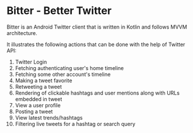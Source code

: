 # Bitter - Better Twitter
Bitter is an Android Twitter client that is written in Kotlin and follows MVVM architecture.

It illustrates the following actions that can be done with the help of Twitter API:
1) Twitter Login
2) Fetching authenticating user's home timeline
3) Fetching some other account's timeline
4) Making a tweet favorite
5) Retweeting a tweet
6) Rendering of clickable hashtags and user mentions along with URLs embedded in tweet
7) View a user profile
8) Posting a tweet
9) View latest trends/hashtags
10) Filtering live tweets for a hashtag or search query

